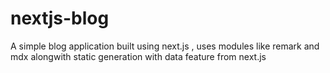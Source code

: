 # nextjs-blog
A simple blog application built using next.js , uses modules like remark and mdx alongwith static generation with data feature from next.js
